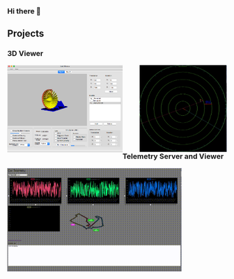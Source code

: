 ### Hi there 👋

## Projects

### 3D Viewer
<div>
<img src="https://github.com/mbh1620/Computing_Project/blob/master/Computing%20project/Images/Image1.png" width="auto" height="200" style="float:left;display:inline-block">
<img src="https://github.com/mbh1620/ARPA-Simulator/blob/master/photos/viewer.png" width="200" height="auto" style="padding-left:30px;float:right;display:inline-block">
</div>

### Telemetry Server and Viewer
<img src="https://github.com/mbh1620/Car-Telemetry-Receive-Server/blob/master/NodeServer/public/screen.gif" width="400" height="auto" style="display:inline-block">

